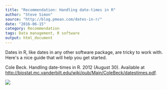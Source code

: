 ```yaml
---
title: "Recommendation: Handling date-times in R"
author: "Steve Simon"
source: "http://blog.pmean.com/dates-in-r/"
date: "2016-06-15"
category: Recommendation
tags: Data management, R software
output: html_document
---
```


Dates in R, like dates in any other software package, are tricky to work
with. Here's a nice guide that will help you get started.

<!---More--->

Cole Beck. Handling date-times in R. 2012 (August 30). Available at
<http://biostat.mc.vanderbilt.edu/wiki/pub/Main/ColeBeck/datestimes.pdf>.

![](../../web/images/dates-in-r01.png)





